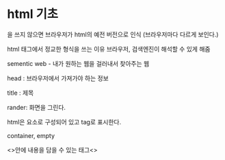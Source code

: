# html 기초

<!Doctype html>을 쓰지 않으면 브라우저가 html의 예전 버전으로 인식 (브라우저마다 다르게 보인다.)

html 태그에서 정교한 형식을 쓰는 이유
브라우저, 검색엔진이 해석할 수 있게 해줌

sementic web - 내가 원하는 웹을 걸러내서 찾아주는 웹

head : 브라우저에서 가져가야 하는 정보

title : 제목

rander: 화면을 그린다.

html은 요소로 구성되어 있고 tag로 표시한다.

container, empty

<>안에 내용을 담을 수 있는 태그<>
<!-- 컨테이너 태그, 홈태그>

대부분이 컨테이너 태그, 짝태그
<img src ="logo.png">
<!-- empty 태그, 홈태그>

모르는 태그를 찾을땐 w3school, stackoverflow에서 찾기, how to(많이 사용), what is : 많이 검색해보기

inline : 한 줄에 여러 개의 요소가 같이 있을 수 있다. 크기를 갖지 않는다.
block : 한 줄에 하나의 요소만 들어간다. 크기를 갖는다. 사용자가 크기 조절 가능

주요 태그

css가 빠지더라도 구성이 흐트러지지 않게 짜는 것이 중요
html : 문서의 시작
head : 문서 정보 블록 title, meta, link 등을 포함
body : 렌더링 될 영역의 시작
table : 구성이 잘 흐트러지지 않아서 추천
div : division 공간
h1 : heading 제목
a : anchor 링크
p : 문단
form : ! 중요, 입력 태그 - input textarea (사용자의 입력을 받음)


주요 속성
<span data-'custom 속성값' = "">
name : form, iframe, input 등 (back-end와 소통)
width : block, inline-block(inline에서 높이, 크기 조절 가능) 등
height : block, inline-block 등
type : input, link, script, style
href : a, link
value : input(html5부터는 커서를 누르면 지워짐), option
src : lmg, video,audio, embed, iframe, script

<!doctype html>
strict : 정해진 양식에서 벗어나면 error 출력
transitional : html4 양식을 지원하겠다.
doctype이 아예 없으면 html4의 하위버전으로 인식

하위버전 문서도 준비하면 좋음
<html lang = "ko" : 사용할 언어 ISO 코드
다국어 지원 : 위치에 따라 언어 코드를 바꿔주는 것
국가지원사업 : 사용성 평가 점수를 매기기 때문에 필요한 요구를 알아두는 것이 좋음

위지위그 에디터 : 평소에 찾아보기
award 참여해보기
오류 만들어보기
태그와 css를 연관지어서 적기
명확한 이유와 맞는 방법을 생각해보기

